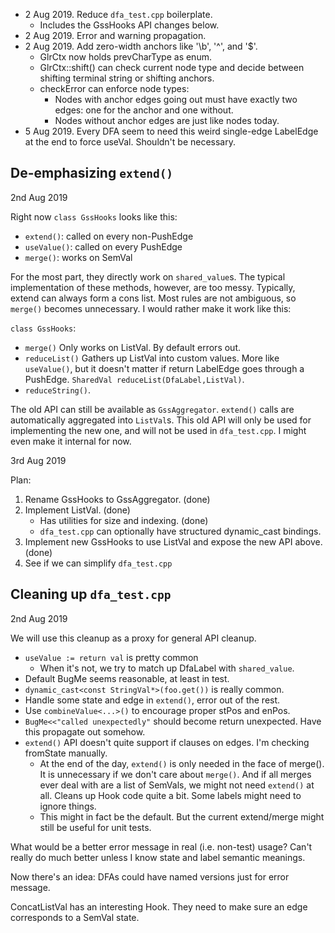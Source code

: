 * 2 Aug 2019. Reduce `dfa_test.cpp` boilerplate.
  - Includes the GssHooks API changes below.
* 2 Aug 2019. Error and warning propagation.
* 2 Aug 2019. Add zero-width anchors like '\b', '^', and '$'.
  - GlrCtx now holds prevCharType as enum.
  - GlrCtx::shift() can check current node type and decide between
    shifting terminal string or shifting anchors.
  - checkError can enforce node types:
    * Nodes with anchor edges going out must have exactly two edges: one
      for the anchor and one without.
    * Nodes without anchor edges are just like nodes today.
* 5 Aug 2019. Every DFA seem to need this weird single-edge LabelEdge at the end
  to force useVal. Shouldn't be necessary.


De-emphasizing `extend()`
-------------------------

2nd Aug 2019

Right now `class GssHooks` looks like this:

  * `extend()`: called on every non-PushEdge
  * `useValue()`: called on every PushEdge
  * `merge()`: works on SemVal

For the most part, they directly work on `shared_value`s. The typical
implementation of these methods, however, are too messy. Typically, extend can
always form a cons list. Most rules are not ambiguous, so `merge()` becomes
unnecessary. I would rather make it work like this:

`class GssHooks`:

  * `merge()` Only works on ListVal. By default errors out.
  * `reduceList()` Gathers up ListVal into custom values. More like
    `useValue()`, but it doesn't matter if return LabelEdge goes through a
    PushEdge. `SharedVal reduceList(DfaLabel,ListVal)`.
  * `reduceString()`.

The old API can still be available as `GssAggregator`. `extend()` calls are
automatically aggregated into `ListVal`s. This old API will only be used for
implementing the new one, and will not be used in `dfa_test.cpp`. I might even
make it internal for now.


3rd Aug 2019

Plan:
  1. Rename GssHooks to GssAggregator. (done)
  2. Implement ListVal. (done)
     - Has utilities for size and indexing. (done)
     - `dfa_test.cpp` can optionally have structured dynamic_cast bindings.
  3. Implement new GssHooks to use ListVal and expose the new API above. (done)
  4. See if we can simplify `dfa_test.cpp`


Cleaning up `dfa_test.cpp`
--------------------------

2nd Aug 2019

We will use this cleanup as a proxy for general API cleanup.

  * `useValue := return val` is pretty common
    - When it's not, we try to match up DfaLabel with `shared_value`.
  * Default BugMe seems reasonable, at least in test.
  * `dynamic_cast<const StringVal*>(foo.get())` is really common.
  * Handle some state and edge in `extend()`, error out of the rest.
  * Use `combineValue<...>()` to encourage proper stPos and enPos.
  * `BugMe<<"called unexpectedly"` should become return unexpected.
    Have this propagate out somehow.
  * `extend()` API doesn't quite support if clauses on edges. I'm checking
    fromState manually.
    - At the end of the day, `extend()` is only needed in the face of merge().
      It is unnecessary if we don't care about `merge()`. And if all merges
      ever deal with are a list of SemVals, we might not need `extend()` at all.
      Cleans up Hook code quite a bit. Some labels might need to ignore things.
    - This might in fact be the default. But the current extend/merge might
      still be useful for unit tests.

What would be a better error message in real (i.e. non-test) usage?
Can't really do much better unless I know state and label semantic meanings.

Now there's an idea: DFAs could have named versions just for error message.

ConcatListVal has an interesting Hook. They need to make sure an edge
corresponds to a SemVal state.
